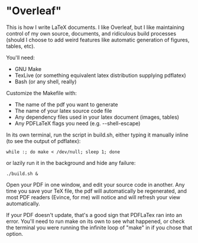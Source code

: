 "Overleaf"
==========
This is how I write LaTeX documents. I like Overleaf, but I like maintaining
control of my own source, documents, and ridiculous build processes (should
I choose to add weird features like automatic generation of figures, tables,
etc).

You'll need:
- GNU Make
- TexLive (or something equivalent latex distribution supplying pdflatex)
- Bash (or any shell, really)

Customize the Makefile with:
- The name of the pdf you want to generate
- The name of your latex source code file
- Any dependency files used in your latex document (images, tables)
- Any PDFLaTeX flags you need (e.g. --shell-escape)

In its own terminal, run the script in build.sh, either typing it manually
inline (to see the output of pdflatex):

```
while :; do make < /dev/null; sleep 1; done
```

or lazily run it in the background and hide any failure:

```
./build.sh &
```

Open your PDF in one window, and edit your source code in another. Any time you
save your TeX file, the pdf will automatically be regenerated, and most PDF
readers (Evince, for me) will notice and will refresh your view automatically.

If your PDF doesn't update, that's a good sign that PDFLaTex ran into an error.
You'll need to run make on its own to see what happened, or check the terminal
you were running the infinite loop of "make" in if you chose that option.
